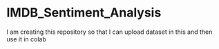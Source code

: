 # IMDB_Sentiment_Analysis
I am creating this repository so that I can upload dataset in this and then use it in colab
